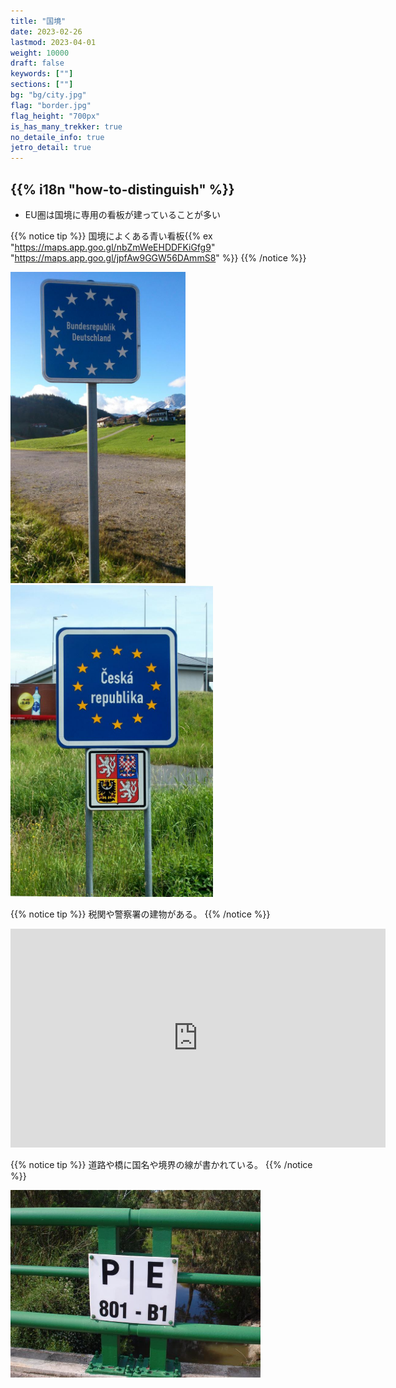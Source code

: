 ```yaml
---
title: "国境"
date: 2023-02-26
lastmod: 2023-04-01
weight: 10000
draft: false
keywords: [""]
sections: [""]
bg: "bg/city.jpg"
flag: "border.jpg"
flag_height: "700px"
is_has_many_trekker: true
no_detaile_info: true
jetro_detail: true
---
```


<div class="main-desciption country-description">
    <h2 class="section-title">{{% i18n "how-to-distinguish" %}}</h2>
    <ul class="rule-list">
        <li>EU圏は国境に専用の看板が建っていることが多い</li>
    </ul>
</div>


{{% notice tip %}}
国境によくある青い看板{{% ex "https://maps.app.goo.gl/nbZmWeEHDDFKiGfg9" "https://maps.app.goo.gl/jpfAw9GGW56DAmmS8" %}}
{{% /notice %}}

<div class="googlemap-if unclickable">
<img src="./germany_border_crossing_border.jpg" width="280px">
<img src="./setembro2006_021.jpg" width="324px">
</div>

{{% notice tip %}}
税関や警察署の建物がある。
{{% /notice %}}
<div class="googlemap-if">
<iframe src="https://www.google.com/maps/embed?pb=!4v1694939272677!6m8!1m7!1s2uxfcCp6uidNx2oYQVCSWw!2m2!1d42.4590981018757!2d2.864144052109467!3f172.86730464981395!4f5.506100536325874!5f0.4000000000000002" width="600" height="350" style="border:0;" allowfullscreen="" loading="lazy" referrerpolicy="no-referrer-when-downgrade"></iframe>
</div>


{{% notice tip %}}
道路や橋に国名や境界の線が書かれている。
{{% /notice %}}
<div class="googlemap-if unclickable">
<img src="./fronteira_entre_portugal_e.jpg" width="400px">
</div>
